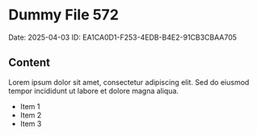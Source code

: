 # Dummy File 572

Date: 2025-04-03
ID: EA1CA0D1-F253-4EDB-B4E2-91CB3CBAA705

## Content

Lorem ipsum dolor sit amet, consectetur adipiscing elit.
Sed do eiusmod tempor incididunt ut labore et dolore magna aliqua.

* Item 1
* Item 2
* Item 3

